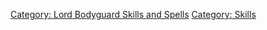 [Category: Lord Bodyguard Skills and
Spells](Category:_Lord_Bodyguard_Skills_and_Spells "wikilink")
[Category: Skills](Category:_Skills "wikilink")
